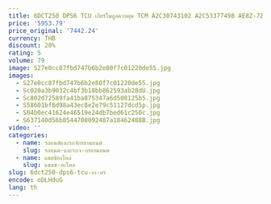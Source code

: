```yaml
---
title: 6DCT250 DPS6 TCU เกียร์โมดูลควบคุม TCM A2C30743102 A2C53377498 AE8Z-7Z369-F สำหรับ Ford Focus EcoSport Fusion 2011-2018
price: '5953.79'
price_original: '7442.24'
currency: THB
discount: 20%
rating: 5
volume: 79
image: S27e0cc87fbd747b6b2e80f7c01220de55.jpg
images:
  - S27e0cc87fbd747b6b2e80f7c01220de55.jpg
  - Sc020a3b9032c4bf3b18bb862593ab28dU.jpg
  - Sc802d72589fa41ba875347a6d508125b5.jpg
  - S58601bf8d98a43ec8e2e79c51127dcd5p.jpg
  - S04b0ec41624e46519e24db7bed61c250c.jpg
  - S637140d56b8544708092487a18462488B.jpg
video: ''
categories:
  - name: รถยนต์และรถจักรยานยนต์
    slug: รถยนต-และรถจ-กรยานยนต
  - name: แชสซีอะไหล่
    slug: แชสซ-อะไหล
slug: 6dct250-dps6-tcu-เก-ยร
encode: oDLHduG
lang: th
---
```

  